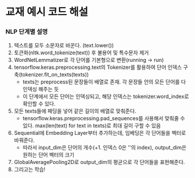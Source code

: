 # 교재 예시 코드 해설

### NLP 단계별 설명
1. 텍스트를 모두 소문자로 바꾼다. (text.lower())
2. 토큰화(nltk.word_tokenize(text)) 후 불용어 및 특수문자 제거
3. WordNetLemmatizer로 각 단어를 기본형으로 변환(running -> run)
4. tensorflow.keras.preprocessing.text의 Tokenizer를 활용하여 단어 인덱스 구축(tokenizer.fit_on_texts(texts))
    - texts는 preprocess된 문장들이 배열로 존재. 각 문장들 안의 모든 단어를 다 인덱싱 해주는 듯
    - 이 단계에서 모든 단어는 인덱싱되고, 해당 인덱스는 tokenizer.word_index로 확인할 수 있다.
5. 모든 texts들에 패딩을 넣어 같은 길이의 배열로 맞춰준다.
    - tensorflow.keras.preprocessing.pad_sequences를 사용해서 맞춰줄 수 있다. max(len(text) for text in texts)로 최대 길이 구할 수 있음
6. Sequential에 Embedding Layer부터 추가하는데, 임베딩은 각 단어들을 벡터로 바꿔준다.
    - 따라서 input_dim은 단어의 개수(+1. 인덱스 0은 '<pad>'의 index), output_dim은 원하는 단어 벡터의 크기
7. GlobalAveragePooling2D로 output_dim의 평균으로 각 단어들을 표현해준다.
8. 그리고는 학습!